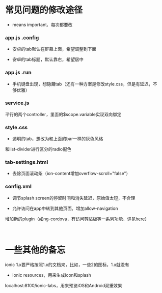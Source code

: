 # 常见问题的修改途径

* means important，每次都要改

### app.js  .config

* 安卓的tab默认在屏幕上面，希望调整到下面

* 安卓的tab标题，默认靠右，希望居中

### app.js  .run

* 手机键盘出现，想隐藏tab（还有一种方案是修改style.css，但是有延迟，不够优雅）

### service.js

平行的两个controller，里面的$scope.variable实现双向绑定

### style.css

* 透明的tab，想改为和上面的bar一样的灰色风格

和list-divider进行区分的radio配色

### tab-settings.html

* 去除页面滚动条（ion-content增加overflow-scroll="false"）

### config.xml

* 调节splash screen的停留时间和消失延迟，原始值太短，不合理

* 允许访问在app中转到其他页面，增加allow-navigation

增加新的plugin（如ng-cordova，有访问剪贴板等一系列功能，详见[here](https://www.thepolyglotdeveloper.com/2015/01/access-native-device-clipboard-ionic-framework/)）

<br/>

# 一些其他的备忘

ionic 1.x要严格按照1.x的文档来，比如，一些2的图标，1.x就没有

* ionic resources，用来生成icon和splash

localhost:8100/ionic-labs，用来预览iOS和Android双重效果
